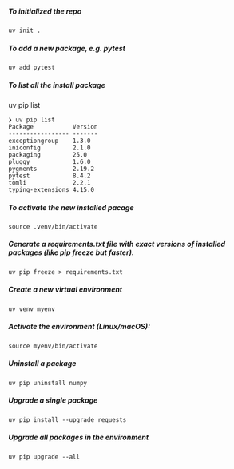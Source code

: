 ##### To initialized the repo
```
uv init .
```

##### To add a new package, e.g. pytest
```
uv add pytest
```

##### To list all the install package
uv pip list

```
❯ uv pip list
Package           Version
----------------- -------
exceptiongroup    1.3.0
iniconfig         2.1.0
packaging         25.0
pluggy            1.6.0
pygments          2.19.2
pytest            8.4.2
tomli             2.2.1
typing-extensions 4.15.0
```

##### To activate the new installed pacage
```
source .venv/bin/activate
```
##### Generate a requirements.txt file with exact versions of installed packages (like pip freeze but faster).
```
uv pip freeze > requirements.txt
```

##### Create a new virtual environment
```
uv venv myenv
```

##### Activate the environment (Linux/macOS):
```
source myenv/bin/activate 
```

##### Uninstall a package
```
uv pip uninstall numpy
```

##### Upgrade a single package
```
uv pip install --upgrade requests
```

##### Upgrade all packages in the environment
```
uv pip upgrade --all
```


